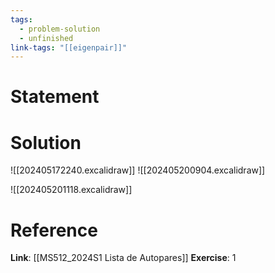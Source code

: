 ```yaml
---
tags:
  - problem-solution
  - unfinished
link-tags: "[[eigenpair]]"
---
```

# Statement 

# Solution
![[202405172240.excalidraw]]
![[202405200904.excalidraw]]

![[202405201118.excalidraw]]
# Reference
**Link**: [[MS512_2024S1 Lista de Autopares]]
**Exercise**: 1
